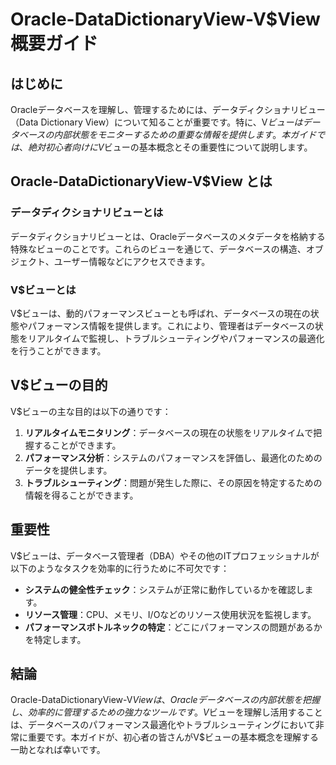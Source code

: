 # Oracle-DataDictionaryView-V$View 概要ガイド

## はじめに

Oracleデータベースを理解し、管理するためには、データディクショナリビュー（Data Dictionary View）について知ることが重要です。特に、V$ビューはデータベースの内部状態をモニターするための重要な情報を提供します。本ガイドでは、絶対初心者向けにV$ビューの基本概念とその重要性について説明します。

## Oracle-DataDictionaryView-V$View とは

### データディクショナリビューとは

データディクショナリビューとは、Oracleデータベースのメタデータを格納する特殊なビューのことです。これらのビューを通じて、データベースの構造、オブジェクト、ユーザー情報などにアクセスできます。

### V$ビューとは

V$ビューは、動的パフォーマンスビューとも呼ばれ、データベースの現在の状態やパフォーマンス情報を提供します。これにより、管理者はデータベースの状態をリアルタイムで監視し、トラブルシューティングやパフォーマンスの最適化を行うことができます。

## V$ビューの目的

V$ビューの主な目的は以下の通りです：

1. **リアルタイムモニタリング**：データベースの現在の状態をリアルタイムで把握することができます。
2. **パフォーマンス分析**：システムのパフォーマンスを評価し、最適化のためのデータを提供します。
3. **トラブルシューティング**：問題が発生した際に、その原因を特定するための情報を得ることができます。

## 重要性

V$ビューは、データベース管理者（DBA）やその他のITプロフェッショナルが以下のようなタスクを効率的に行うために不可欠です：

- **システムの健全性チェック**：システムが正常に動作しているかを確認します。
- **リソース管理**：CPU、メモリ、I/Oなどのリソース使用状況を監視します。
- **パフォーマンスボトルネックの特定**：どこにパフォーマンスの問題があるかを特定します。

## 結論

Oracle-DataDictionaryView-V$Viewは、Oracleデータベースの内部状態を把握し、効率的に管理するための強力なツールです。V$ビューを理解し活用することは、データベースのパフォーマンス最適化やトラブルシューティングにおいて非常に重要です。本ガイドが、初心者の皆さんがV$ビューの基本概念を理解する一助となれば幸いです。